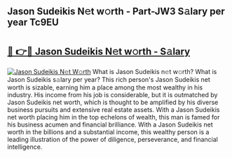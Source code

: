 ## Jason Sudeikis N𝚎t w𝚘rth - Part-JW3 S𝚊lary per year Tc9EU

# <h2><a href="http://gc3q9y.nevu.top/?p=Jason+Sudeikis">🔗 👉🔴 Jason Sudeikis N𝚎t w𝚘rth - S𝚊lary</a></h2>

[![Jason Sudeikis N𝚎t W𝚘rth](https://i.imgur.com/Oavwk0R.jpeg)](http://gc3q9y.nevu.top/?p=Jason+Sudeikis)
What is Jason Sudeikis n𝚎t w𝚘rth? What is Jason Sudeikis s𝚊lary per year?
This rich person's Jason Sudeikis net worth is sizable, earning him a place among the most wealthy in his industry. His income from his job is considerable, but it is outmatched by Jason Sudeikis net worth, which is thought to be amplified by his diverse business pursuits and extensive real estate assets. With a Jason Sudeikis net worth placing him in the top echelons of wealth, this man is famed for his business acumen and financial brilliance. With a Jason Sudeikis net worth in the billions and a substantial income, this wealthy person is a leading illustration of the power of diligence, perseverance, and financial intelligence.
